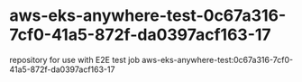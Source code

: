 # aws-eks-anywhere-test-0c67a316-7cf0-41a5-872f-da0397acf163-17
repository for use with E2E test job aws-eks-anywhere-test:0c67a316-7cf0-41a5-872f-da0397acf163-17
